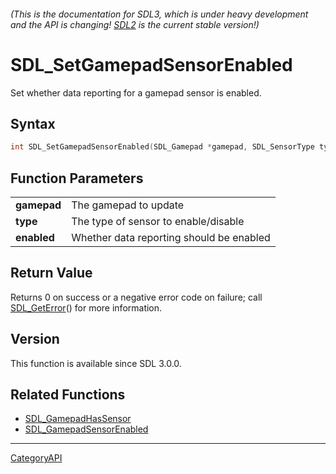 ###### (This is the documentation for SDL3, which is under heavy development and the API is changing! [SDL2](https://wiki.libsdl.org/SDL2/) is the current stable version!)
# SDL_SetGamepadSensorEnabled

Set whether data reporting for a gamepad sensor is enabled.

## Syntax

```c
int SDL_SetGamepadSensorEnabled(SDL_Gamepad *gamepad, SDL_SensorType type, SDL_bool enabled);

```

## Function Parameters

|                 |                                          |
| --------------- | ---------------------------------------- |
| **gamepad**     | The gamepad to update                    |
| **type**        | The type of sensor to enable/disable     |
| **enabled**     | Whether data reporting should be enabled |

## Return Value

Returns 0 on success or a negative error code on failure; call
[SDL_GetError](SDL_GetError)() for more information.

## Version

This function is available since SDL 3.0.0.

## Related Functions

* [SDL_GamepadHasSensor](SDL_GamepadHasSensor)
* [SDL_GamepadSensorEnabled](SDL_GamepadSensorEnabled)

----
[CategoryAPI](CategoryAPI)


